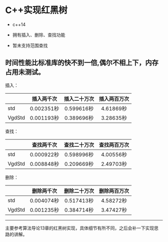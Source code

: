 

# C++实现红黑树

* c++14

* 拥有插入、删除、查找功能

* 暂未支持范围查找

  

时间性能比标准库的快不到一倍,偶尔不相上下，内存占用未测试。
----
插入：

|        | 插入两千次 | 插入二十万次 | 插入两百万次 |
| :----- | :--------: | :----------: | :----------: |
| std    | 0.002351秒 |  0.599616秒  |  4.61869秒   |
| VgdStd | 0.001193秒 |  0.389696秒  |  3.28635秒   |

查找：

|        | 查找两千次 | 查找二十万次 | 查找两百万次 |
| ------ | :--------: | :----------: | :----------: |
| std    | 0.000922秒 |  0.598996秒  |  4.00556秒   |
| VgdStd | 0.008848秒 |  0.209669秒  |  2.49703秒   |

删除：

|        | 删除两千次 | 删除二十万次 | 删除两百万次 |
| ------ | :--------: | :----------: | :----------: |
| std    | 0.004074秒 |  0.517413秒  |  4.58272秒   |
| VgdStd | 0.001235秒 |  0.384714秒  |  3.47427秒   |

----
主要参考算法导论13章的红黑树实现，具体细节有所不同，之后会补一下实现思路的讲解。